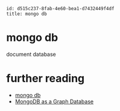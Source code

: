 ```
id: d515c237-8fab-4e60-bea1-d7432449f4df
title: mongo db
```

# mongo db

document database

# further reading

* [mongo db][1]
* [MongoDB as a Graph Database][2]

[1]: https://www.mongodb.com
[2]: https://www.mongodb.com/databases/mongodb-graph-database
